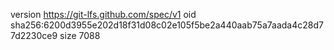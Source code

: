 version https://git-lfs.github.com/spec/v1
oid sha256:6200d3955e202d18f31d08c02e105f5be2a440aab75a7aada4c28d77d2230ce9
size 7088
